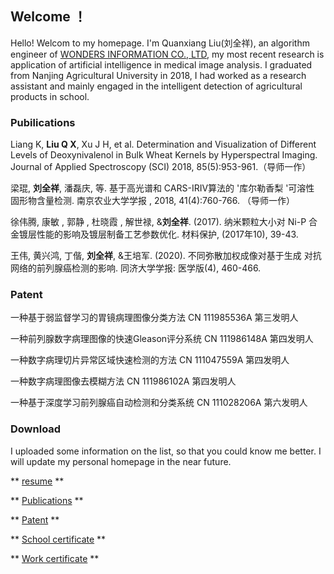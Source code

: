 ## Welcome ！

Hello! Welcom to my homepage. I'm Quanxiang Liu(刘全祥), an algorithm engineer of [WONDERS INFORMATION CO., LTD](https://www.wondersgroup.com/), my most recent research is application of artificial intelligence in medical image analysis. I graduated from Nanjing Agricultural University in 2018, I had worked as a research assistant and mainly engaged in the intelligent detection of agricultural products in school. 

### Pubilications

Liang K, **Liu Q X**, Xu J H, et al. Determination and Visualization of Different Levels of Deoxynivalenol in Bulk Wheat Kernels by Hyperspectral Imaging. Journal of Applied Spectroscopy (SCI) 2018, 85(5):953-961.（导师一作）

梁琨, **刘全祥**, 潘磊庆, 等. 基于高光谱和 CARS-IRIV算法的 '库尔勒香梨 '可溶性
固形物含量检测. 南京农业大学学报 , 2018, 41(4):760-766. （导师一作）

徐伟腾, 康敏 , 郭静 , 杜晓霞 , 解世禄, &**刘全祥**. (2017). 纳米颗粒大小对 Ni-P 合金镀层性能的影响及镀层制备工艺参数优化. 材料保护, (2017年10), 39-43.

王伟, 黄兴鸿, 丁偕, **刘全祥**, &王培军. (2020). 不同弥散加权成像对基于生成
对抗网络的前列腺癌检测的影响. 同济大学学报: 医学版(4), 460-466.

### Patent

一种基于弱监督学习的胃镜病理图像分类方法 CN 111985536A 第三发明人

一种前列腺数字病理图像的快速Gleason评分系统 CN 111986148A 第四发明人

一种数字病理切片异常区域快速检测的方法 CN 111047559A 第四发明人

一种数字病理图像去模糊方法 CN 111986102A 第四发明人

一种基于深度学习前列腺癌自动检测和分类系统 CN 111028206A 第六发明人

### Download 

I uploaded some information on the list, so that you could know me better. I will update my personal homepage in the near future.

** [resume](https://share.weiyun.com/WSshIXug) **

** [Publications](https://share.weiyun.com/7N7WDj5O) **

** [Patent](https://share.weiyun.com/91md6Evo) **

** [School certificate](https://share.weiyun.com/IpS3oR12) ** 

** [Work certificate](https://share.weiyun.com/z9w8DdE6) ** 
